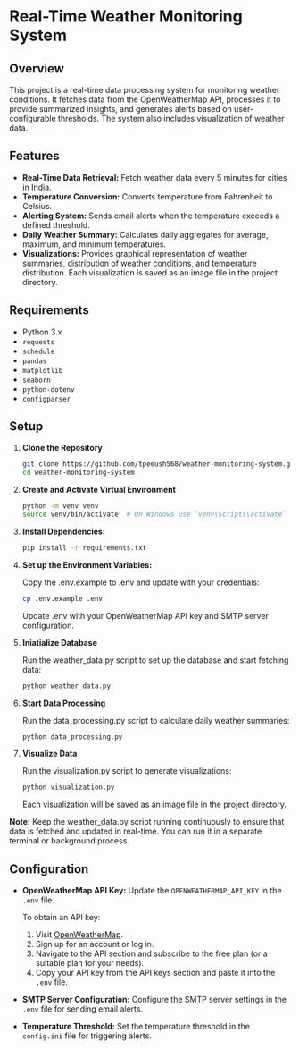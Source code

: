 # Real-Time Weather Monitoring System

## Overview

This project is a real-time data processing system for monitoring weather conditions. It fetches data from the OpenWeatherMap API, processes it to provide summarized insights, and generates alerts based on user-configurable thresholds. The system also includes visualization of weather data.

## Features

- **Real-Time Data Retrieval:** Fetch weather data every 5 minutes for cities in India.
- **Temperature Conversion:** Converts temperature from Fahrenheit to Celsius.
- **Alerting System:** Sends email alerts when the temperature exceeds a defined threshold.
- **Daily Weather Summary:** Calculates daily aggregates for average, maximum, and minimum temperatures.
- **Visualizations:** Provides graphical representation of weather summaries, distribution of weather conditions, and temperature distribution. Each visualization is saved as an image file in the project directory.

## Requirements

- Python 3.x
- `requests`
- `schedule`
- `pandas`
- `matplotlib`
- `seaborn`
- `python-dotenv`
- `configparser`

## Setup

1. **Clone the Repository**

   ```bash
   git clone https://github.com/tpeeush568/weather-monitoring-system.git
   cd weather-monitoring-system
2. **Create and Activate Virtual Environment**

   ```bash
   python -m venv venv
   source venv/bin/activate  # On Windows use `venv\Scripts\activate`

3. **Install Dependencies:**

   ```bash
   pip install -r requirements.txt

4. **Set up the Environment Variables:**

    Copy the .env.example to .env and update with your credentials:
    ```bash
    cp .env.example .env 
    ```
    Update .env with your OpenWeatherMap API key and SMTP server configuration.

5. **Iniatialize Database**

    Run the weather_data.py script to set up the database and start fetching data:
    ```bash
    python weather_data.py
    ```
6. **Start Data Processing**

    Run the data_processing.py script to calculate daily weather summaries:
    ```bash
    python data_processing.py
    ```
7. **Visualize Data**

    Run the visualization.py script to generate visualizations:
    ```bash
    python visualization.py
    ```
    Each visualization will be saved as an image file in the project directory.

**Note:** Keep the weather_data.py script running continuously to ensure that data is fetched and updated in real-time. You can run it in a separate terminal or background process.

## Configuration

- **OpenWeatherMap API Key:** Update the `OPENWEATHERMAP_API_KEY` in the `.env` file.

    To obtain an API key:
    1. Visit [OpenWeatherMap](https://openweathermap.org/).
    2. Sign up for an account or log in.
    3. Navigate to the API section and subscribe to the free plan (or a suitable plan for your needs).
    4. Copy your API key from the API keys section and paste it into the `.env` file.

- **SMTP Server Configuration:** Configure the SMTP server settings in the `.env` file for sending email alerts.

- **Temperature Threshold:** Set the temperature threshold in the `config.ini` file for triggering alerts.
